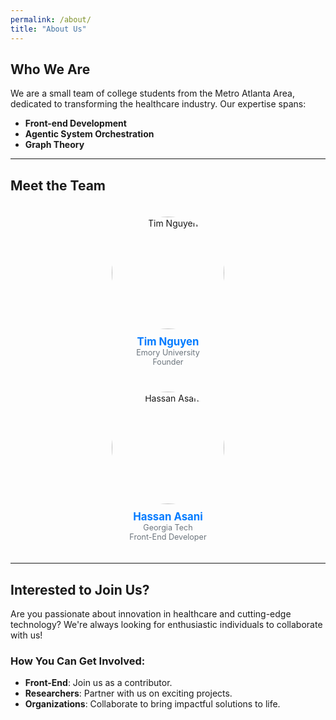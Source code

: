 ```yaml
---
permalink: /about/
title: "About Us"
---
```


## Who We Are
We are a small team of college students from the Metro Atlanta Area, dedicated to transforming the healthcare industry. Our expertise spans:

- **Front-end Development**
- **Agentic System Orchestration**
- **Graph Theory**

---

## Meet the Team

<div style="display: flex; flex-wrap: wrap; justify-content: center; gap: 40px; padding: 20px;">
  
<!-- Team Member 1 -->
<div style="text-align: center; width: 300px;">
  <img width="180px" height="180px" style="border-radius: 50%; object-fit: cover;" alt="Tim Nguyen" src="https://github.com/user-attachments/assets/535a4be4-8ab5-44dc-ab39-854a544bd152" />
  <div style="margin-top: 10px;">
    <a href="https://www.linkedin.com/in/tim-nguyen-298b63221/" style="text-decoration: none; color: #007bff; font-weight: bold; font-size: 1.2em;">Tim Nguyen</a>
  </div>
  <div style="color: #6c757d; font-size: 0.9em;">Emory University</div>
  <div style="color: #6c757d; font-size: 0.9em;">Founder</div>
</div>

<!-- Team Member 2 -->
<div style="text-align: center; width: 300px;">
  <img width="180px" height="180px" style="border-radius: 50%; object-fit: cover;" alt="Hassan Asani" src="https://github.com/user-attachments/assets/5303d612-8a4e-423a-86c3-5b4f6d5b8589" />
  <div style="margin-top: 10px;">
    <a href="https://www.linkedin.com/in/hassanasani/" style="text-decoration: none; color: #007bff; font-weight: bold; font-size: 1.2em;">Hassan Asani</a>
  </div>
  <div style="color: #6c757d; font-size: 0.9em;">Georgia Tech</div>
  <div style="color: #6c757d; font-size: 0.9em;">Front-End Developer</div>
</div>

</div>

---

## Interested to Join Us?
Are you passionate about innovation in healthcare and cutting-edge technology? We're always looking for enthusiastic individuals to collaborate with us!

### How You Can Get Involved:
- **Front-End**: Join us as a contributor.
- **Researchers**: Partner with us on exciting projects.
- **Organizations**: Collaborate to bring impactful solutions to life.
